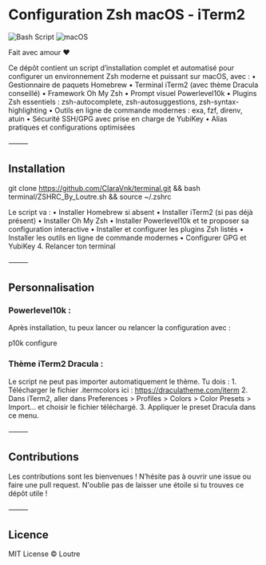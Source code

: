 # Configuration Zsh macOS - iTerm2

![Bash Script](https://img.shields.io/badge/bash_script-%23121011.svg?style=for-the-badge&logo=gnu-bash&logoColor=white) ![macOS](https://img.shields.io/badge/mac%20os-000000?style=for-the-badge&logo=macos&logoColor=F0F0F0)

Fait avec amour ❤️

Ce dépôt contient un script d’installation complet et automatisé pour configurer un environnement Zsh moderne et puissant sur macOS, avec :
	•	Gestionnaire de paquets Homebrew
	•	Terminal iTerm2 (avec thème Dracula conseillé)
	•	Framework Oh My Zsh
	•	Prompt visuel Powerlevel10k
	•	Plugins Zsh essentiels : zsh-autocomplete, zsh-autosuggestions, zsh-syntax-highlighting
	•	Outils en ligne de commande modernes : exa, fzf, direnv, atuin
	•	Sécurité SSH/GPG avec prise en charge de YubiKey
	•	Alias pratiques et configurations optimisées

⸻

## Installation

git clone https://github.com/ClaraVnk/terminal.git && bash terminal/ZSHRC_By_Loutre.sh && source ~/.zshrc

Le script va :
	•	Installer Homebrew si absent
	•	Installer iTerm2 (si pas déjà présent)
	•	Installer Oh My Zsh
	•	Installer Powerlevel10k et te proposer sa configuration interactive
	•	Installer et configurer les plugins Zsh listés
	•	Installer les outils en ligne de commande modernes
	•	Configurer GPG et YubiKey
	4.	Relancer ton terminal

⸻

## Personnalisation

### Powerlevel10k : 
Après installation, tu peux lancer ou relancer la configuration avec :

p10k configure

### Thème iTerm2 Dracula :
Le script ne peut pas importer automatiquement le thème. Tu dois :
	1.	Télécharger le fichier .itermcolors ici : https://draculatheme.com/iterm
	2.	Dans iTerm2, aller dans Preferences > Profiles > Colors > Color Presets > Import... et choisir le fichier téléchargé.
	3.	Appliquer le preset Dracula dans ce menu.

⸻

## Contributions

Les contributions sont les bienvenues !
N’hésite pas à ouvrir une issue ou faire une pull request.
N'oublie pas de laisser une étoile si tu trouves ce dépôt utile !

⸻

## Licence

MIT License © Loutre
